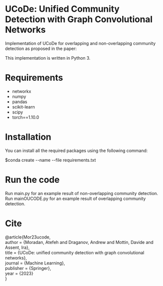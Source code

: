 # UCoDe: Unified Community Detection with Graph Convolutional Networks

Implementation of UCoDe for overlapping and non-overlapping community detection as proposed in the paper:

This implementation is written in Python 3.

# Requirements
<ul>
  <li>networkx</li>
  <li>numpy</li>
  <li>pandas</li>
  <li>scikit-learn</li>
  <li>scipy</li>
  <li>torch==1.10.0</li>
</ul>

# Installation
    
You can install all the required packages using the following command:

$conda create --name <env> --file requirements.txt

# Run the code

Run main.py for an example result of non-overlapping community detection.
<br>Run mainOUCODE.py for an example result of overlapping community detection.

# Cite 


@article{Mor23ucode,
<br>author = {Moradan, Atefeh and Draganov, Andrew and Mottin, Davide and Assent, Ira},
<br>title = {UCoDe: unified community detection with graph convolutional networks},
<br>journal = {Machine Learning},
<br>publisher = {Springer},
<br>year = {2023}
<br>}



